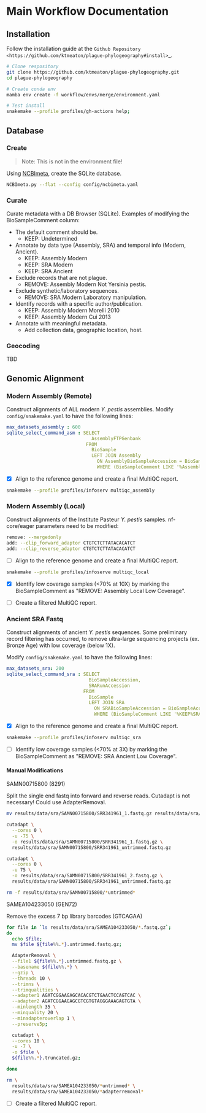 # Main Workflow Documentation

## Installation

Follow the installation guide at the `Github Repository <https://github.com/ktmeaton/plague-phylogeography#install>`_.

```bash
# Clone respository
git clone https://github.com/ktmeaton/plague-phylogeography.git
cd plague-phylogeography

# Create conda env
mamba env create -f workflow/envs/merge/environment.yaml

# Test install
snakemake --profile profiles/gh-actions help;
```

## Database

### Create

> Note: This is not in the environment file!

Using [NCBImeta](https://github.com/ktmeaton/NCBImeta), create the SQLite database.

```bash
NCBImeta.py --flat --config config/ncbimeta.yaml
```

### Curate

Curate metadata with a DB Browser (SQLite). Examples of modifying the BioSampleComment column:

- The default comment should be.
  - KEEP: Undetermined
- Annotate by data type (Assembly, SRA) and temporal info (Modern, Ancient).
  - KEEP: Assembly Modern
  - KEEP: SRA Modern
  - KEEP: SRA Ancient
- Exclude records that are not plague.
  - REMOVE: Assembly Modern Not Yersinia pestis.
- Exclude synthetic/laboratory sequences.
  - REMOVE: SRA Modern Laboratory manipulation.
- Identify records with a specific author/publication.
  - KEEP: Assembly Modern Morelli 2010
  - KEEP: Assembly Modern Cui 2013
- Annotate with meaningful metadata.
  - Add collection data, geographic location, host.

### Geocoding

TBD

## Genomic Alignment

### Modern Assembly (Remote)

Construct alignments of ALL modern *Y. pestis* assemblies. Modify ```config/snakemake.yaml``` to have the following lines:

```yaml
max_datasets_assembly : 600
sqlite_select_command_asm : SELECT
                               AssemblyFTPGenbank
                             FROM
                               BioSample
                               LEFT JOIN Assembly
                                 ON AssemblyBioSampleAccession = BioSampleAccession
                                 WHERE (BioSampleComment LIKE '%Assembly%Modern%')
```

- [x] Align to the reference genome and create a final MultiQC report.

```bash
snakemake --profile profiles/infoserv multiqc_assembly
```

### Modern Assembly (Local)

Construct alignments of the Institute Pasteur *Y. pestis* samples.
nf-core/eager parameters need to be modified:

```bash
remove: --mergedonly
add: --clip_forward_adaptor CTGTCTCTTATACACATCT
add: --clip_reverse_adaptor CTGTCTCTTATACACATCT
```

- [ ] Align to the reference genome and create a final MultiQC report.

```bash
snakemake --profile profiles/infoserve multiqc_local
```

- [x] Identify low coverage samples (<70% at 10X) by marking the BioSampleComment as "REMOVE: Assembly Local Low Coverage".

- [ ] Create a filtered MultiQC report.

### Ancient SRA Fastq

Construct alignments of ancient *Y. pestis* sequences. Some preliminary record filtering has occurred, to remove ultra-large sequencing projects (ex. Bronze Age) with low coverage (below 1X).

 Modify ```config/snakemake.yaml``` to have the following lines:

```yaml
max_datasets_sra: 200
sqlite_select_command_sra : SELECT
                              BioSampleAccession,
                              SRARunAccession
                            FROM
                              BioSample
                              LEFT JOIN SRA
                                ON SRABioSampleAccession = BioSampleAccession
                                WHERE (BioSampleComment LIKE '%KEEP%SRA%Ancient%')
```

- [x] Align to the reference genome and create a final MultiQC report.

```bash
snakemake --profile profiles/infoserv multiqc_sra
```

- [ ] Identify low coverage samples (<70% at 3X) by marking the BioSampleComment as "REMOVE: SRA Ancient Low Coverage".

#### Manual Modifications

SAMN00715800 (8291)

Split the single end fastq into forward and reverse reads. Cutadapt is
not necessary! Could use AdapterRemoval.

```bash
mv results/data/sra/SAMN00715800/SRR341961_1.fastq.gz results/data/sra/SAMN00715800/SRR341961_untrimmed.fastq.gz

cutadapt \
  --cores 0 \
  -u -75 \
  -o results/data/sra/SAMN00715800/SRR341961_1.fastq.gz \
  results/data/sra/SAMN00715800/SRR341961_untrimmed.fastq.gz

cutadapt \
  --cores 0 \
  -u 75 \
  -o results/data/sra/SAMN00715800/SRR341961_2.fastq.gz \
  results/data/sra/SAMN00715800/SRR341961_untrimmed.fastq.gz

rm -f results/data/sra/SAMN00715800/*untrimmed*
```

SAMEA104233050 (GEN72)

Remove the excess 7 bp library barcodes (GTCAGAA)


```bash
for file in `ls results/data/sra/SAMEA104233050/*.fastq.gz`; 
do 
  echo $file;
  mv $file ${file%%.*}.untrimmed.fastq.gz;

  AdapterRemoval \
  --file1 ${file%%.*}.untrimmed.fastq.gz \
  --basename ${file%%.*} \
  --gzip \
  --threads 10 \
  --trimns \
  --trimqualities \
  --adapter1 AGATCGGAAGAGCACACGTCTGAACTCCAGTCAC \
  --adapter2 AGATCGGAAGAGCGTCGTGTAGGGAAAGAGTGTA \
  --minlength 35 \
  --minquality 20 \
  --minadapteroverlap 1 \
  --preserve5p;

  cutadapt \
  --cores 10 \
  -u -7 \
  -o $file \
  ${file%%.*}.truncated.gz;

done

rm \
  results/data/sra/SAMEA104233050/*untrimmed* \
  results/data/sra/SAMEA104233050/*adapterremoval*
```



- [ ] Create a filtered MultiQC report.

